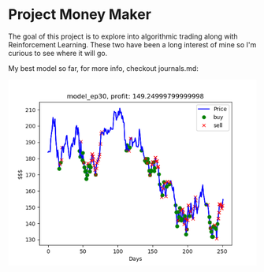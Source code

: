 # Project Money Maker # 

The goal of this project is to explore into algorithmic trading along with Reinforcement Learning. These two have been a long interest of mine so I'm curious to see where it will go.

My best model so far, for more info, checkout journals.md: 

![Winner](images/SR_GSPC_20_1000/model_ep30.png "Winner!")
